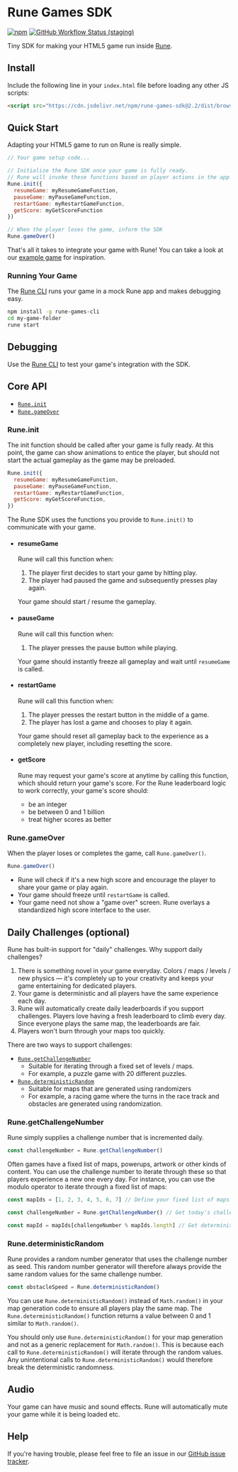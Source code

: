 # Rune Games SDK

[![npm](https://img.shields.io/npm/v/rune-games-sdk)](https://www.npmjs.com/package/rune-games-sdk) [![GitHub Workflow Status (staging)](https://img.shields.io/github/workflow/status/rune/rune-games-sdk/CI/staging)](https://github.com/rune/rune-games-sdk/actions/workflows/CI.yml?query=branch%3Astaging)

Tiny SDK for making your HTML5 game run inside [Rune](https://play.google.com/store/apps/details?id=ai.rune.tincan).

## Install

Include the following line in your `index.html` file before loading any other JS scripts:

```html
<script src="https://cdn.jsdelivr.net/npm/rune-games-sdk@2.2/dist/browser.min.js"></script>
```

## Quick Start
Adapting your HTML5 game to run on Rune is really simple.

```js
// Your game setup code...

// Initialize the Rune SDK once your game is fully ready.
// Rune will invoke these functions based on player actions in the app interface.
Rune.init({
  resumeGame: myResumeGameFunction,
  pauseGame: myPauseGameFunction,
  restartGame: myRestartGameFunction,
  getScore: myGetScoreFunction
})

// When the player loses the game, inform the SDK
Rune.gameOver()
```

That's all it takes to integrate your game with Rune! You can take a look at our [example game](https://github.com/rune/rune-games-sdk/blob/staging/examples/bunny-twirl/index.js) for inspiration.

### Running Your Game

The [Rune CLI](https://github.com/rune/rune-games-cli) runs your game in a mock Rune app and makes debugging easy.

```bash
npm install -g rune-games-cli
cd my-game-folder
rune start
```

## Debugging

Use the [Rune CLI](https://github.com/rune/rune-games-cli) to test your game's integration with the SDK.

## Core API

- [`Rune.init`](https://github.com/rune/rune-games-sdk#runeinit)
- [`Rune.gameOver`](https://github.com/rune/rune-games-sdk#runegameover)

### Rune.init
The init function should be called after your game is fully ready. At this point, the game can show animations to entice the player, but should not start the actual gameplay as the game may be preloaded.

```js
Rune.init({
  resumeGame: myResumeGameFunction,
  pauseGame: myPauseGameFunction,
  restartGame: myRestartGameFunction,
  getScore: myGetScoreFunction,
})
```

The Rune SDK uses the functions you provide to `Rune.init()` to communicate with your game.

- #### resumeGame
  Rune will call this function when:
  1. The player first decides to start your game by hitting play.
  2. The player had paused the game and subsequently presses play again.
  
  Your game should start / resume the gameplay.

- #### pauseGame
  Rune will call this function when:
  1. The player presses the pause button while playing.
  
  Your game should instantly freeze all gameplay and wait until `resumeGame` is called.

- #### restartGame
  Rune will call this function when:
  1. The player presses the restart button in the middle of a game.
  2. The player has lost a game and chooses to play it again.

  Your game should reset all gameplay back to the experience as a completely new player, including resetting the score.

- #### getScore
  Rune may request your game's score at anytime by calling this function, which should return your game's score. For the Rune leaderboard logic to work correctly, your game's score should:
  - be an integer
  - be between 0 and 1 billion
  - treat higher scores as better

### Rune.gameOver
When the player loses or completes the game, call `Rune.gameOver()`.

```js
Rune.gameOver()
```

- Rune will check if it's a new high score and encourage the player to share your game or play again.
- Your game should freeze until `restartGame` is called. 
- Your game need not show a "game over" screen. Rune overlays a standardized high score interface to the user.

## Daily Challenges (optional)
Rune has built-in support for "daily" challenges. Why support daily challenges?
1. There is something novel in your game everyday. Colors / maps / levels / new physics — it's completely up to your creativity and keeps your game entertaining for dedicated players.
2. Your game is deterministic and all players have the same experience each day.
3. Rune will automatically create daily leaderboards if you support challenges. Players love having a fresh leaderboard to climb every day. Since everyone plays the same map, the leaderboards are fair.
4. Players won't burn through your maps too quickly.

There are two ways to support challenges:

- [`Rune.getChallengeNumber`](https://github.com/rune/rune-games-sdk#runegetchallengenumber-optional)
    - Suitable for iterating through a fixed set of levels / maps.
    - For example, a puzzle game with 20 different puzzles.
- [`Rune.deterministicRandom`](https://github.com/rune/rune-games-sdk#runedeterministicrandom-optional)
    - Suitable for maps that are generated using randomizers
    - For example, a racing game where the turns in the race track and obstacles are generated using randomization.

### Rune.getChallengeNumber
Rune simply supplies a challenge number that is incremented daily.
```js
const challengeNumber = Rune.getChallengeNumber()
```

Often games have a fixed list of maps, powerups, artwork or other kinds of content. You can use the challenge number to iterate through these so that players experience a new one every day. For instance, you can use the modulo operator to iterate through a fixed list of maps:

```js
const mapIds = [1, 2, 3, 4, 5, 6, 7] // Define your fixed list of maps

const challengeNumber = Rune.getChallengeNumber() // Get today's challenge number

const mapId = mapIds[challengeNumber % mapIds.length] // Get deterministic mapId
```


### Rune.deterministicRandom
Rune provides a random number generator that uses the challenge number as seed. This random number generator will therefore always provide the same random values for the same challenge number.

```js
const obstacleSpeed = Rune.deterministicRandom()
```

You can use `Rune.deterministicRandom()` instead of `Math.random()` in your map generation code to ensure all players play the same map. The `Rune.deterministicRandom()` function returns a value between 0 and 1 similar to `Math.random()`.

You should only use `Rune.deterministicRandom()` for your map generation and not as a generic replacement for `Math.random()`. This is because each call to `Rune.deterministicRandom()` will iterate through the random values. Any unintentional calls to `Rune.deterministicRandom()` would therefore break the deterministic randomness.

## Audio

Your game can have music and sound effects. Rune will automatically mute your game while it is being loaded etc.

## Help

If you're having trouble, please feel free to file an issue in our [GitHub issue tracker](https://github.com/rune/rune-games-sdk/issues).
